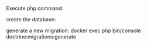 Execute php command:

create the database:

generate a new migration:
docker exec <container> php bin/console doctrine:migrations:generate